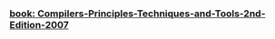 ### [book: Compilers-Principles-Techniques-and-Tools-2nd-Edition-2007](https://repository.unikom.ac.id/48769/1/Compilers%20-%20Principles%2C%20Techniques%2C%20and%20Tools%20%282006%29.pdf)
